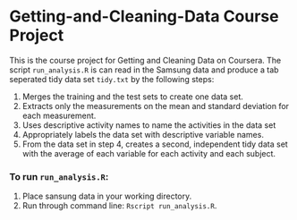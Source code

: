 # Getting-and-Cleaning-Data Course Project  

This is the course project for Getting and Cleaning Data on Coursera. The script `run_analysis.R`
is can read in the Samsung data and produce a tab seperated tidy data set `tidy.txt` by the following steps:

1. Merges the training and the test sets to create one data set.
2. Extracts only the measurements on the mean and standard deviation for each measurement.   
3. Uses descriptive activity names to name the activities in the data set  
4. Appropriately labels the data set with descriptive variable names.   
5. From the data set in step 4, creates a second, independent tidy data set with the average of each variable for each activity and each subject.  

### To run `run_analysis.R`:

1. Place sansung data in your working directory.
2. Run through command line: `Rscript run_analysis.R`.

